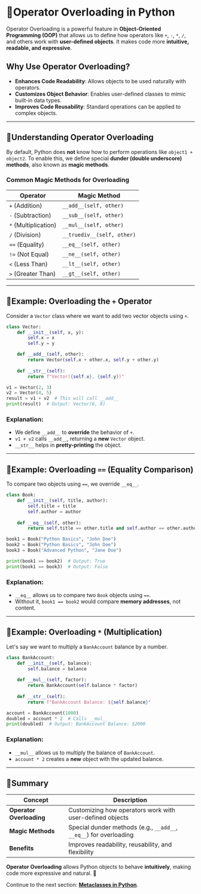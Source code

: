 # 🔹Operator Overloading in Python

Operator Overloading is a powerful feature in **Object-Oriented Programming (OOP)** that allows us to define how operators like `+`, `-`, `*`, `/`, and others work with **user-defined objects**. It makes code more **intuitive, readable, and expressive**.

## Why Use Operator Overloading?
- **Enhances Code Readability**: Allows objects to be used naturally with operators.
- **Customizes Object Behavior**: Enables user-defined classes to mimic built-in data types.
- **Improves Code Reusability**: Standard operations can be applied to complex objects.

---

## 🔹Understanding Operator Overloading
By default, Python does **not** know how to perform operations like `object1 + object2`. To enable this, we define special **dunder (double underscore) methods**, also known as **magic methods**.

### Common Magic Methods for Overloading
| Operator | Magic Method |
|----------|-------------|
| `+` (Addition) | `__add__(self, other)` |
| `-` (Subtraction) | `__sub__(self, other)` |
| `*` (Multiplication) | `__mul__(self, other)` |
| `/` (Division) | `__truediv__(self, other)` |
| `==` (Equality) | `__eq__(self, other)` |
| `!=` (Not Equal) | `__ne__(self, other)` |
| `<` (Less Than) | `__lt__(self, other)` |
| `>` (Greater Than) | `__gt__(self, other)` |

---

## 🔹Example: Overloading the `+` Operator
Consider a `Vector` class where we want to add two vector objects using `+`.

```python
class Vector:
    def __init__(self, x, y):
        self.x = x
        self.y = y

    def __add__(self, other):
        return Vector(self.x + other.x, self.y + other.y)
    
    def __str__(self):
        return f"Vector({self.x}, {self.y})"

v1 = Vector(2, 3)
v2 = Vector(4, 5)
result = v1 + v2  # This will call __add__
print(result)  # Output: Vector(6, 8)
```
### Explanation:
- We define `__add__` to **override** the behavior of `+`.
- `v1 + v2` calls `__add__`, returning a **new** `Vector` object.
- `__str__` helps in **pretty-printing** the object.

---

## 🔹Example: Overloading `==` (Equality Comparison)
To compare two objects using `==`, we override `__eq__`.

```python
class Book:
    def __init__(self, title, author):
        self.title = title
        self.author = author
    
    def __eq__(self, other):
        return self.title == other.title and self.author == other.author

book1 = Book("Python Basics", "John Doe")
book2 = Book("Python Basics", "John Doe")
book3 = Book("Advanced Python", "Jane Doe")

print(book1 == book2)  # Output: True
print(book1 == book3)  # Output: False
```
### Explanation:
- `__eq__` allows us to compare two `Book` objects using `==`.
- Without it, `book1 == book2` would compare **memory addresses**, not content.

---

## 🔹Example: Overloading `*` (Multiplication)
Let's say we want to multiply a `BankAccount` balance by a number.

```python
class BankAccount:
    def __init__(self, balance):
        self.balance = balance
    
    def __mul__(self, factor):
        return BankAccount(self.balance * factor)
    
    def __str__(self):
        return f"BankAccount Balance: ${self.balance}"

account = BankAccount(1000)
doubled = account * 2  # Calls __mul__
print(doubled)  # Output: BankAccount Balance: $2000
```
### Explanation:
- `__mul__` allows us to multiply the balance of `BankAccount`.
- `account * 2` creates a **new** object with the updated balance.

---

## 🔹Summary
| Concept | Description |
|---------|-------------|
| **Operator Overloading** | Customizing how operators work with user-defined objects |
| **Magic Methods** | Special dunder methods (e.g., `__add__`, `__eq__`) for overloading |
| **Benefits** | Improves readability, reusability, and flexibility |

**Operator Overloading** allows Python objects to behave **intuitively**, making code more expressive and natural. 🚀

Continue to the next section: **[Metaclasses in Python](11_metaclasses-in-python.md)**.